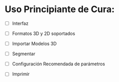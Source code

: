 # Uso Principiante de Cura:
- [ ] Interfaz
- [ ] Formatos 3D y 2D soportados
- [ ] Importar Modelos 3D
- [ ] Segmentar
- [ ] Configuración Recomendada de parámetros
- [ ] Imprimir

